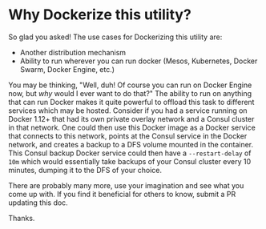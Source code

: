 # Why Dockerize this utility?

So glad you asked! The use cases for Dockerizing this utility are:

* Another distribution mechanism
* Ability to run wherever you can run docker (Mesos, Kubernetes, Docker Swarm,
Docker Engine, etc.)

You may be thinking, "Well, duh! Of course you can run on Docker Engine now,
but _why_ would I ever want to do that?" The ability to run on anything that can
run Docker makes it quite powerful to offload this task to different services
which may be hosted. Consider if you had a service running on Docker 1.12+ that
had its own private overlay network and a Consul cluster in that network. One
could then use this Docker image as a Docker service that connects to this
network, points at the Consul service in the Docker network, and creates a
backup to a DFS volume mounted in the container. This Consul backup Docker
service could then have a `--restart-delay` of `10m` which would essentially
take backups of your Consul cluster every 10 minutes, dumping it to the DFS of
your choice.

There are probably many more, use your imagination and see what you come up
with. If you find it beneficial for others to know, submit a PR updating this
doc.

Thanks.
